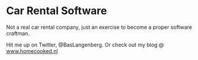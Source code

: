 # Car Rental Software

Not a real car rental company, just an exercise to become a proper software craftman.

Hit me up on Twitter, @BasLangenberg. Or check out my blog @ www.homecooked.nl